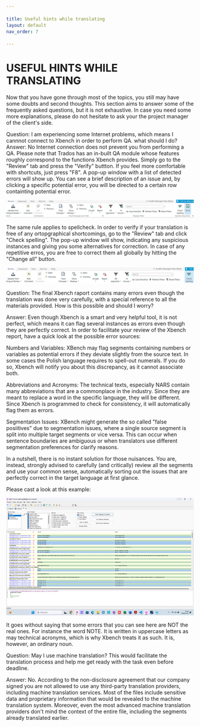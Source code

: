 ```yaml
---

title: Useful hints while translating
layout: default
nav_order: 7

---
```


USEFUL HINTS WHILE TRANSLATING
===============
Now that you have gone through most of the topics, you still may have some doubts and second thoughts. This section aims to answer some of the frequently asked questions, but it is not exhaustive. 
In case you need some more explanations, please do not hesitate to ask your the project manager of the client's side.

Question: I am experiencing some Internet problems, which means I cannnot connect to Xbench in order to perform QA. what should I do?
Answer: No Internet connection does not prevent you from performing a QA. Please note that Trados has an in-built QA module whose features roughly correspond to the functions Xbench provides.
Simply go to the "Review" tab and press the "Verify" buttton. If you feel more comfortable with shortcuts, just press "F8". A pop-up window with a list of detected errors will show up. You can see
a brief description of an issue and, by clicking a specific potential error, you will be directed to a certain row containting potential error. 

![Verify](VerifyTrados.jpg)

The same rule applies to spellcheck. In order to verify if your translation is free of any ortopgraphical shortcomings, go to the "Review" tab and click "Check spelling". The pop-up window will show,
indicating any suspicious instances and giving you some alternatives for correction. In case of any repetitive erros, you are free to correct them all globally by hitting the "Change all" button.

![Spelling](spelling.jpg)

Question: The final Xbench raport contains many errors even though the translation was done very carefully, with a special reference to all the materials provided. How is this possible and should I worry?

Answer: Even though Xbench is a smart and very helpful tool, it is not perfect, which means it can flag several instances as errors even though they are perfectly correct. In order to facilitate your review
of the Xbench report, have a quick look at the possible error sources:

Numbers and Variables: XBench may flag segments containing numbers or variables as potential errors if they deviate slightly from the source text. In some cases the Polish language requires to spell-out numerals. If you do so, Xbench will notify you about 
this discrepancy, as it cannot associate both.

Abbreviations and Acronyms: The technical texts, especially NARS contain many abbreviations that are a commonplace in the industry. Since they are meant to replace a word in the specific language, they will be different. Since Xbench
is programmed to check for consistency, it will automatically flag them as errors. 

Segmentation Issues: XBench might generate the so called "false posiitives" due to segmentation issues, where a single source segment is split into multiple target segments or vice versa. This can occur when sentence boundaries are
ambiguous or when translators use different segmentation preferences for clarify reasons.

In a nutshell, there is no instant solution for those nuisances. You are, instead, strongly advised to carefully (and critically) review all the segments and use your common sense, automatically sorting out the
issues that are perfectly correct in the target language at first glance.

Please cast a look at this example:

![Xbench](Xbench_sample.jpg)

It goes without saying that some errors that you can see here are NOT the real ones.
For instance the word NOTE. It is written in uppercase letters as may technical acronyms, which is why Xbench treats it as such. It is, however, an ordinary noun.

Question: May I use machine translation? This would facilitate the translation process and help me get ready with the task even before deadline.

Answer: No. According to the non-disclosure agreement that our company signed you are not allowed to use any third-party translation providers, including machine translation services. Most of the files include sensitive data and
proprietary information that would be revealed to the machine translation system. Moreover, even the most advanced machine translation providers don't mind the context of the entire file, including the segments already translated earlier.

